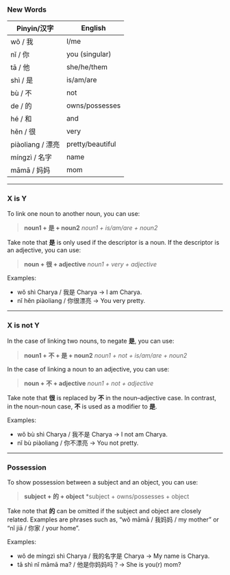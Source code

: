 ### New Words
| Pinyin/汉字      | English          |
| -------------- | ---------------- |
| wǒ / 我         | I/me             |
| nǐ / 你         | you (singular)   |
| tā / 他         | she/he/them      |
| shì / 是        | is/am/are        |
| bù / 不         | not              |
| de / 的         | owns/possesses   |
| hé / 和         | and              |
| hěn / 很        | very             |
| piàoliang / 漂亮 | pretty/beautiful |
| míngzì / 名字    | name             |
| māmā / 妈妈      | mom              |

---
### X is Y

To link one noun to another noun, you can use:

> **noun1 + 是 + noun2**
> *noun1 + is/am/are + noun2*

Take note that **是** is only used if the descriptor is a noun. If the descriptor is an adjective, you can use:

> **noun + 很 + adjective**
> *noun1 + very + adjective*

Examples:
- wǒ shì Charya / 我是 Charya → I am Charya.
- nǐ hěn piàoliang / 你很漂亮 → You very pretty.

---
### X is not Y

In the case of linking two nouns, to negate **是**, you can use:

> **noun1 + 不 + 是 + noun2**
> *noun1 + not + is/am/are + noun2*

In the case of linking a noun to an adjective, you can use:

> **noun + 不 + adjective**
> *noun1 + not + adjective*

Take note that **很** is replaced by **不** in the noun–adjective case. In contrast, in the noun-noun case, **不** is used as a modifier to **是**.

Examples:
- wǒ bù shì Charya / 我不是 Charya → I not am Charya.
- nǐ bù piàoliang / 你不漂亮 → You not pretty.

---
### Possession

To show possession between a subject and an object, you can use:

>**subject + 的 + object**
> *subject + owns/possesses + object

Take note that **的** can be omitted if the subject and object are closely related. Examples are phrases such as, “wǒ māmā / 我妈妈 / my mother” or “nǐ jiā / 你家 / your home”.

Examples:
- wǒ de míngzì shì Charya / 我的名字是 Charya -> My name is Charya.
- tā shì nǐ māmā ma? / 他是你妈妈吗？-> She is you(r) mom?